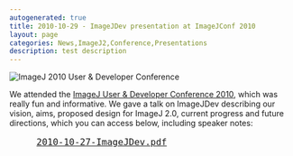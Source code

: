 ```yaml
---
autogenerated: true
title: 2010-10-29 - ImageJDev presentation at ImageJConf 2010
layout: page
categories: News,ImageJ2,Conference,Presentations
description: test description
---
```


![ImageJ 2010 User & Developer Conference](/media/Imagej-conference-2010.jpg "ImageJ 2010 User & Developer Conference")

We attended the [ImageJ User & Developer Conference 2010](/events/Conference_2010), which was really fun and informative. We gave a talk on ImageJDev describing our vision, aims, proposed design for ImageJ 2.0, current progress and future directions, which you can access below, including speaker notes:

<div style="font-size: large; font-family: monospace; padding: 0 0 0.5em 3em">

[2010-10-27-ImageJDev.pdf](http://conference.imagej.net/2010/curtis-rueden/2010-10-27-ImageJDev.pdf)

</div>

   
